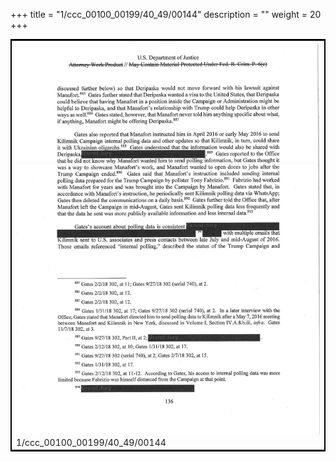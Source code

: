 +++
title = "1/ccc_00100_00199/40_49/00144"
description = ""
weight = 20
+++

<table style="border:2px solid black;max-width:800px;max-height:800px;" 
><tr><td>
<img class="center-fit-jpg"
src="/jpg_/jpg_mueller_report_searchable_144.jpg">
1/ccc_00100_00199/40_49/00144
</img></td></tr></table>
